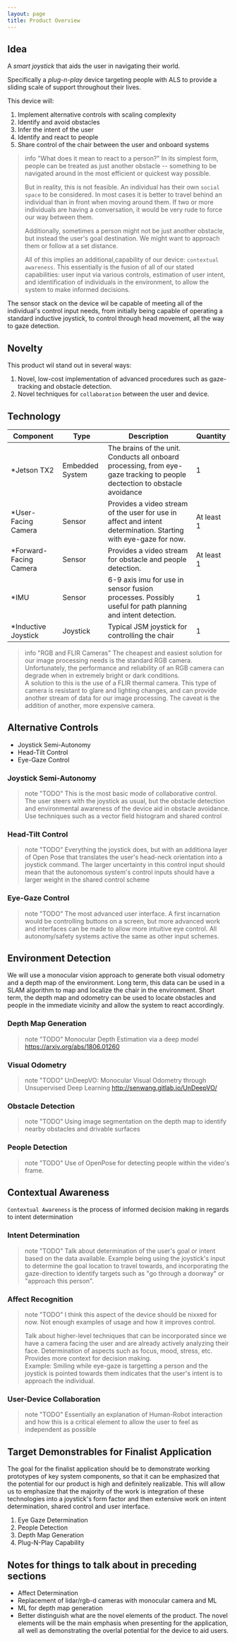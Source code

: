 ```yaml
---
layout: page
title: Product Overview
---
```

## Idea

A *smart joystick* that aids the user in navigating their world.  

Specifically a *plug-n-play* device targeting people with ALS to
provide a sliding scale of support throughout their lives.

This device will:

1. Implement alternative controls with scaling complexity
2. Identify and avoid obstacles
3. Infer the intent of the user
4. Identify and react to people
5. Share control of the chair between the user and onboard
   systems

> info "What does it mean to react to a person?"
> In its simplest form, people can be treated as just another obstacle
> -- something to be navigated around in the most efficient or
> quickest way possible.
> 
> But in reality, this is not feasible. An individual has their own
> `social space` to be considered. In most cases it is better to
> travel behind an individual than in front when moving around
> them. If two or more individuals are having a conversation, it would
> be very rude to force our way between them.
> 
> Additionally, sometimes a person might not be just another obstacle,
> but instead the user's goal destination. We might want to approach
> them or follow at a set distance.
>
> All of this implies an additional,capability of our device:
> `contextual awareness`. This essentially is the fusion of all of our
> stated capabilities: user input via various controls, estimation of
> user intent, and identification of individuals in the environment,
> to allow the system to make informed decisions.

The sensor stack on the device wil be capable of meeting all of the
individual's control input needs, from initially being capable of
operating a standard inductive joystick, to control through head
movement, all the way to gaze detection.

## Novelty

This product wil stand out in several ways:

1. Novel, low-cost implementation of advanced procedures such as
   gaze-tracking and obstacle detection.  
2. Novel techniques for `collaboration` between the user and device.

## Technology

Component | Type | Description | Quantity
----------|------|-------------|---------
*Jetson TX2 | Embedded System | The brains of the unit. Conducts all onboard processing, from eye-gaze tracking to people dectection to obstacle avoidance | 1
*User-Facing Camera | Sensor | Provides a video stream of the user for use in affect and intent determination. Starting with eye-gaze for now. | At least 1
*Forward-Facing Camera | Sensor | Provides a video stream for obstacle and people detection. | At least 1
*IMU | Sensor | 6-9 axis imu for use in sensor fusion processes. Possibly useful for path planning and intent detection. | 1
*Inductive Joystick | Joystick | Typical JSM joystick for controlling the chair | 1

> info "RGB and FLIR Cameras"
> The cheapest and easiest solution for our image processing needs is
> the standard RGB camera. Unfortunately, the performance and
> reliability of an RGB camera can degrade when in extremely bright or
> dark conditions.  
> A solution to this is the use of a FLIR thermal camera. This type of
> camera is resistant to glare and lighting changes, and can provide
> another stream of data for our image processing. The caveat is the
> addition of another, more expensive camera.

## Alternative Controls
* Joystick Semi-Autonomy
* Head-Tilt Control
* Eye-Gaze Control

### Joystick Semi-Autonomy

> note "TODO"
> This is the most basic mode of collaborative control. The user
> steers with the joystick as usual, but the obstacle detection and
> environmental awareness of the device aid in obstacle avoidance.
> Use techniques such as a vector field histogram and shared control

### Head-Tilt Control

> note "TODO"
> Everything the joystick does, but with an additiona layer of Open
> Pose that translates the user's head-neck orientation into a
> joystick command. The larger uncertainty in this control input
> should mean that the autonomous system's control inputs should have
> a larger weight in the shared control scheme

### Eye-Gaze Control

> note "TODO"
> The most advanced user interface. A first incarnation would be
> controlling buttons on a screen, but more advanced work and
> interfaces can be made to allow more intuitive eye control. All
> autonomy/safety systems active the same as other input schemes.

## Environment Detection

We will use a monocular vision approach to generate both visual
odometry and a depth map of the environment. Long term, this data can
be used in a SLAM algorithm to map and localize the chair in the
environment. Short term, the depth map and odometry can be used to
locate obstacles and people in the immediate vicinity and allow the
system to react accordingly.

### Depth Map Generation

> note "TODO"
> Monocular Depth Estimation via a deep model 
> https://arxiv.org/abs/1806.01260

### Visual Odometry

> note "TODO"
> UnDeepVO: Monocular Visual Odometry through Unsupervised Deep
> Learning
> http://senwang.gitlab.io/UnDeepVO/

### Obstacle Detection

> note "TODO"
> Using image segmentation on the depth map to identify nearby
> obstacles and drivable surfaces

### People Detection

> note "TODO"
> Use of OpenPose for detecting people within the video's frame.

## Contextual Awareness

`Contextual Awareness` is the process of informed decision making in
regards to intent determination

### Intent Determination

> note "TODO"
>Talk about determination of the user's goal or intent based on the
>data available. Example being using the joystick's input to determine
>the goal location to travel towards, and incorporating the
>gaze-direction to identify targets such as "go through a doorway" or
>"approach this person".

### Affect Recognition
> note "TODO"
>I think this aspect of the device should be nixxed for now. Not
>enough examples of usage and how it improves control.  
>
>Talk about higher-level techniques that can be incorporated since we
>have a camera facing the user and are already actively analyzing
>their face. Determination of aspects such as focus, mood, stress,
>etc. Provides more context for decision making.  
>Example: Smiling while eye-gaze is targetting a person and the
>joystick is pointed towards them indicates that the user's intent is
>to approach the individual.

### User-Device Collaboration
> note "TODO"
>Essentially an explanation of Human-Robot interaction and how this
>is a critical element to allow the user to feel as independent as
>possible 
## Target Demonstrables for Finalist Application

The goal for the finalist application should be to demonstrate working
prototypes of key system components, so that it can be emphasized that
the potential for our product is high and definitely realizable. This
will allow us to emphasize that the majority of the work is
integration of these technologies into a joystick's form factor and
then extensive work on intent determination, shared control and user interface.

1. Eye Gaze Determination
2. People Detection
3. Depth Map Generation
4. Plug-N-Play Capability

## Notes for things to talk about in preceding sections

* Affect Determination
* Replacement of lidar/rgb-d cameras with monocular camera and ML
* ML for depth map generation
* Better distinguish what are the novel elements of the product. The
  novel elements will be the main emphasis when presenting for the
  application, all well as demonstrating the overlal potential for the
  device to aid users.
